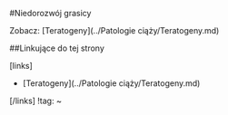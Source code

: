 #Niedorozwój grasicy

Zobacz: [Teratogeny](../Patologie ciąży/Teratogeny.md)





##Linkujące do tej strony

[links]

- [Teratogeny](../Patologie ciąży/Teratogeny.md)


[/links]
!tag:
~

